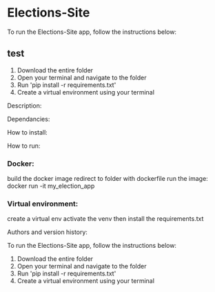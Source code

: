 # Elections-Site

To run the Elections-Site app, follow the instructions below:
## test

1. Download the entire folder
2. Open your terminal and navigate to the folder
2. Run 'pip install -r requirements.txt'
3. Create a virtual environment using your terminal

Description:


Dependancies:


How to install:


How to run:

### Docker:
build the docker image
redirect to folder with dockerfile
run the image: docker run -it my_election_app

### Virtual environment:
create a virtual env
activate the venv
then install the requirements.txt


Authors and version history:



To run the Elections-Site app, follow the instructions below:

1. Download the entire folder
2. Open your terminal and navigate to the folder
2. Run 'pip install -r requirements.txt'
3. Create a virtual environment using your terminal

